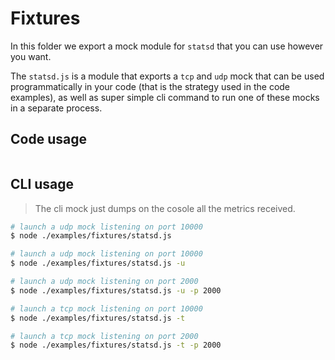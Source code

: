 # Fixtures

In this folder we export a mock module for `statsd` that you can use however you want.

The `statsd.js` is a module that exports a `tcp` and `udp` mock that can be used programmatically in your code (that is the strategy used in the code examples), as well as super simple cli command to run one of these mocks in a separate process.

## Code usage

```js

```

## CLI usage

> The cli mock just dumps on the cosole all the metrics received.

```bash
# launch a udp mock listening on port 10000
$ node ./examples/fixtures/statsd.js

# launch a udp mock listening on port 10000
$ node ./examples/fixtures/statsd.js -u

# launch a udp mock listening on port 2000
$ node ./examples/fixtures/statsd.js -u -p 2000

# launch a tcp mock listening on port 10000
$ node ./examples/fixtures/statsd.js -t

# launch a tcp mock listening on port 2000
$ node ./examples/fixtures/statsd.js -t -p 2000

```
